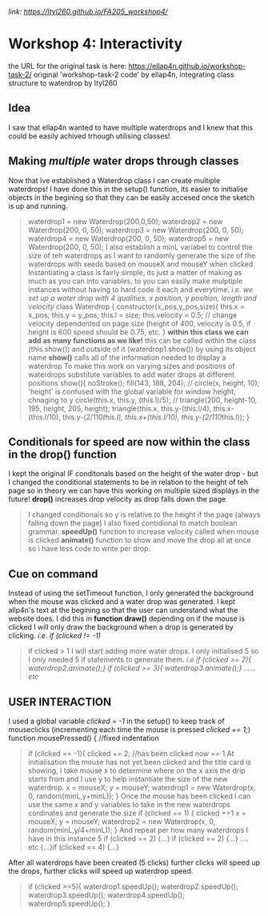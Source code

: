 *link: https://ltyl260.github.io/FA205_workshop4/*

# Workshop 4: Interactivity
the URL for the original task is here: https://ellap4n.github.io/workshop-task-2/
original 'workshop-task-2 code' by ellap4n, integrating class structure to waterdrop by ltyl260

## Idea
I saw that ellap4n wanted to have multiple waterdrops and I knew that this could be easily achived trhough utilising classes!

## Making *multiple* water drops through classes
Now that Ive established a Waterdrop class I can create multiple waterdrops! I have done this in the setup() function, its easier to initialise objects in the begining so that they can be easily accesed once the sketch is up and running.
>  waterdrop1 = new Waterdrop(200,0,50);
>  waterdrop2 = new Waterdrop(200, 0, 50);
>  waterdrop3 = new Waterdrop(200, 0, 50);
>  waterdrop4 = new Waterdrop(200, 0, 50);
>  waterdrop5 = new Waterdrop(200, 0, 50);
I also establish a minL variabel to control the size of teh waterdrops as I want to randomly generate the size of the waterdrops with seeds based on mouseX and mouseY when clicked. 
Instantiating a class is fairly simple, its just a matter of making as much as you can into variables, to you can easily make mulptiple instances without having to hard code it each and everytime. *i.e. we set up a water drop with 4 qualities, x position, y position, length and velocity*
>class Waterdrop {
>  constructor(x_pos,y_pos,size){
>    this.x = x_pos;
>    this.y = y_pos;
>    this.l = size;
>    this.velocity = 0.5; // change velocity dependented on page size (height of 400, velocity is 0.5, if height is 600 speed should be 0.75, etc.
>  }
**within this class we can add as many functions as we like!**
this can be called within the class (this.show())  and outside of it (waterdrop1.show()) by using its object name
**show()** calls all of the information needed to display a waterdrop
To make this work on varying sizes and positions of waterdrops substitute variables to add water drops at different positions
>  show(){
>   noStroke();
>    fill(143, 188, 204);
>    // circle(x, height, 10); 'height' is confused with the global variable for window height, chnaging to y
>    circle(this.x, this.y, (this.l)/5);
>    // triangle(200, height-10, 195, height, 205, height);
>    triangle(this.x, this.y-(this.l/4), this.x-(this.l/10), this.y-(2/110*this.l), this.x+(this.l/10), this.y-(2/110*this.l));
>  }
## Conditionals for speed are now within the class in the drop() function
I kept the original IF conditonals based on the height of the water drop - but I changed the conditional statements to be in relation to the height of teh page so in theory we can have this working on multiple sized displays in the future! 
**drop()** increases drop velocity as drop falls down the page
  >I changed conditionals so y is relative to the height if the page (always falling down the page)
  >I also fixed contidional to  match boolean grammar.
 **speedUp()** function to increase velocity called when mouse is clicked
 **animate()** function to show and move the drop all at once so i have less code to write per drop.

## Cue on command
Instead of using the setTimeout function, I only generated the background when the mouse was clicked and a water drop was generated. I kept allp4n's text at the begining so that the user can understand what the website does.
I did this in **function draw()** depending on if the mouse is clicked I will only draw the background when a drop is generated by clicking. *i.e. if (clicked != -1)*
>if clicked > 1 I will start adding more water drops. I only initialised 5 so I only needed 5 if statements to generate them.
>*i.e  if (clicked >= 2){ waterdrop2.animate();} if (clicked >= 3){ waterdrop3.animate();} ...... etc*

## USER INTERACTION
I used a global variable *clicked = -1* in the setup() to keep track of mouseclicks (incrementing each time the mouse is pressed *clicked += 1;*)
function mousePressed() { //fixed indentation
>if (clicked == -1){
>    clicked += 2; //has been clicked now == 1
At initialisation the mouse has not yet been clicked and the title card is showing, I take mouse x to determine where on the x axis the drip starts from and I use y to help instantiate the size of the new waterdrop.
>    x = mouseX;
>    y = mouseY;
>    waterdrop1 = new Waterdrop(x, 0, random(minL,y+minL));
>  }
Once the mouse has been clicked I can use the same x and y variables to take in the new waterdrops cordinates and generate the size
>if (clicked == 1) { 
>    clicked +=1
>    x = mouseX;
>    y = mouseY;
>    waterdrop2 = new Waterdrop(x, 0, random(minL,y/4+minL));
>}
And repeat per how many waterdrops I have in this instance 5
>if (clicked == 2) {...} if (clicked == 2) {...} .... etc {...}if (clicked == 4) {...}

After all waterdrops have been created (5 clicks) further clicks will speed up the drops, further clicks will speed up waterdrop speed. 
>  if (clicked >=5){ 
>    waterdrop1.speedUp();
>    waterdrop2.speedUp();
>    waterdrop3.speedUp();
>    waterdrop4.speedUp();
>    waterdrop5.speedUp();
>  }    
